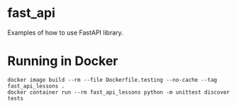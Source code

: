 # fast_api

Examples of how to use FastAPI library.

# Running in Docker
```
docker image build --rm --file Dockerfile.testing --no-cache --tag fast_api_lessons .
docker container run --rm fast_api_lessons python -m unittest discover tests
```